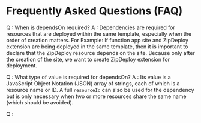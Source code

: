 # Frequently Asked Questions (FAQ)

Q : When is dependsOn required?
A : Dependencies are required for resources that are deployed within the same template, especially when the order of creation matters. For Example: If function app site and ZipDeploy extension are being deployed in the same template, then it is important to declare that the ZipDeploy resource depends on the site. Because only after the creation of the site, we want to create ZipDeploy extension for deployment.

Q : What type of value is required for dependsOn?
A : Its value is a JavaScript Object Notation (JSON) array of strings, each of which is a resource name or ID. A full `resourceId` can also be used for the dependency but is only necessary when two or more resources share the same name (which should be avoided).

Q : 
